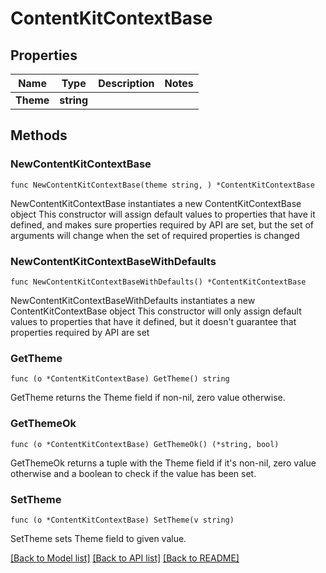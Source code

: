 # ContentKitContextBase

## Properties

Name | Type | Description | Notes
------------ | ------------- | ------------- | -------------
**Theme** | **string** |  | 

## Methods

### NewContentKitContextBase

`func NewContentKitContextBase(theme string, ) *ContentKitContextBase`

NewContentKitContextBase instantiates a new ContentKitContextBase object
This constructor will assign default values to properties that have it defined,
and makes sure properties required by API are set, but the set of arguments
will change when the set of required properties is changed

### NewContentKitContextBaseWithDefaults

`func NewContentKitContextBaseWithDefaults() *ContentKitContextBase`

NewContentKitContextBaseWithDefaults instantiates a new ContentKitContextBase object
This constructor will only assign default values to properties that have it defined,
but it doesn't guarantee that properties required by API are set

### GetTheme

`func (o *ContentKitContextBase) GetTheme() string`

GetTheme returns the Theme field if non-nil, zero value otherwise.

### GetThemeOk

`func (o *ContentKitContextBase) GetThemeOk() (*string, bool)`

GetThemeOk returns a tuple with the Theme field if it's non-nil, zero value otherwise
and a boolean to check if the value has been set.

### SetTheme

`func (o *ContentKitContextBase) SetTheme(v string)`

SetTheme sets Theme field to given value.



[[Back to Model list]](../README.md#documentation-for-models) [[Back to API list]](../README.md#documentation-for-api-endpoints) [[Back to README]](../README.md)



